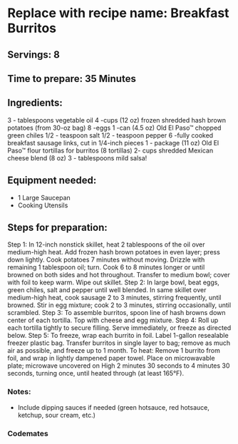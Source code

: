 # Replace with recipe name: Breakfast Burritos

## Servings: 8

## Time to prepare: 35 Minutes

## Ingredients:

3 - tablespoons vegetable oil
4 -cups (12 oz) frozen shredded hash brown potatoes (from 30-oz bag)
8 -eggs
1 -can (4.5 oz) Old El Paso™ chopped green chiles
1/2 - teaspoon salt
1/2 - teaspoon pepper
6 -fully cooked breakfast sausage links, cut in 1/4-inch pieces
1 - package (11 oz) Old El Paso™ flour tortillas for burritos (8 tortillas)
2- cups shredded Mexican cheese blend (8 oz)
3 - tablespoons mild salsa!

## Equipment needed:

- 1 Large Saucepan 
- Cooking Utensils


## Steps for preparation:

Step 1:  In 12-inch nonstick skillet, heat 2 tablespoons of the oil over medium-high heat. Add frozen hash brown potatoes in even layer; press down lightly. Cook potatoes 7 minutes without moving. Drizzle with remaining 1 tablespoon oil; turn. Cook 6 to 8 minutes longer or until browned on both sides and hot throughout. Transfer to medium bowl; cover with foil to keep warm. Wipe out skillet.
Step 2: In large bowl, beat eggs, green chiles, salt and pepper until well blended. In same skillet over medium-high heat, cook sausage 2 to 3 minutes, stirring frequently, until browned. Stir in egg mixture; cook 2 to 3 minutes, stirring occasionally, until scrambled.
Step 3: To assemble burritos, spoon line of hash browns down center of each tortilla. Top with cheese and egg mixture.
Step 4: Roll up each tortilla tightly to secure filling. Serve immediately, or freeze as directed below.
Step 5: To freeze, wrap each burrito in foil. Label 1-gallon resealable freezer plastic bag. Transfer burritos in single layer to bag; remove as much air as possible, and freeze up to 1 month. To heat: Remove 1 burrito from foil, and wrap in lightly dampened paper towel. Place on microwavable plate; microwave uncovered on High 2 minutes 30 seconds to 4 minutes 30 seconds, turning once, until heated through (at least 165°F).


### Notes:

* Include dipping sauces if needed (green hotsauce, red hotsauce, ketchup, sour cream, etc.)


### Codemates #


